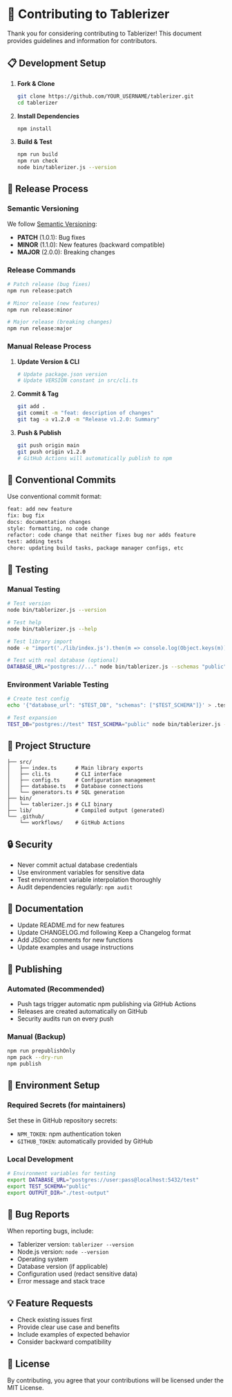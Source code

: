 # 🤝 Contributing to Tablerizer

Thank you for considering contributing to Tablerizer! This document provides guidelines and information for contributors.

## 📋 Development Setup

1. **Fork & Clone**
   ```bash
   git clone https://github.com/YOUR_USERNAME/tablerizer.git
   cd tablerizer
   ```

2. **Install Dependencies**
   ```bash
   npm install
   ```

3. **Build & Test**
   ```bash
   npm run build
   npm run check
   node bin/tablerizer.js --version
   ```

## 🔄 Release Process

### Semantic Versioning
We follow [Semantic Versioning](https://semver.org/):
- **PATCH** (1.0.1): Bug fixes
- **MINOR** (1.1.0): New features (backward compatible)
- **MAJOR** (2.0.0): Breaking changes

### Release Commands
```bash
# Patch release (bug fixes)
npm run release:patch

# Minor release (new features)
npm run release:minor  

# Major release (breaking changes)
npm run release:major
```

### Manual Release Process
1. **Update Version & CLI**
   ```bash
   # Update package.json version
   # Update VERSION constant in src/cli.ts
   ```

2. **Commit & Tag**
   ```bash
   git add .
   git commit -m "feat: description of changes"
   git tag -a v1.2.0 -m "Release v1.2.0: Summary"
   ```

3. **Push & Publish**
   ```bash
   git push origin main
   git push origin v1.2.0
   # GitHub Actions will automatically publish to npm
   ```

## 🎯 Conventional Commits

Use conventional commit format:
```bash
feat: add new feature
fix: bug fix
docs: documentation changes
style: formatting, no code change
refactor: code change that neither fixes bug nor adds feature
test: adding tests
chore: updating build tasks, package manager configs, etc
```

## 🧪 Testing

### Manual Testing
```bash
# Test version
node bin/tablerizer.js --version

# Test help
node bin/tablerizer.js --help

# Test library import
node -e "import('./lib/index.js').then(m => console.log(Object.keys(m)))"

# Test with real database (optional)
DATABASE_URL="postgres://..." node bin/tablerizer.js --schemas "public"
```

### Environment Variable Testing
```bash
# Create test config
echo '{"database_url": "$TEST_DB", "schemas": ["$TEST_SCHEMA"]}' > .test-config

# Test expansion
TEST_DB="postgres://test" TEST_SCHEMA="public" node bin/tablerizer.js --config .test-config
```

## 📁 Project Structure

```
├── src/
│   ├── index.ts      # Main library exports
│   ├── cli.ts        # CLI interface
│   ├── config.ts     # Configuration management
│   ├── database.ts   # Database connections
│   └── generators.ts # SQL generation
├── bin/
│   └── tablerizer.js # CLI binary
├── lib/              # Compiled output (generated)
└── .github/
    └── workflows/    # GitHub Actions
```

## 🔒 Security

- Never commit actual database credentials
- Use environment variables for sensitive data
- Test environment variable interpolation thoroughly
- Audit dependencies regularly: `npm audit`

## 📝 Documentation

- Update README.md for new features
- Update CHANGELOG.md following Keep a Changelog format
- Add JSDoc comments for new functions
- Update examples and usage instructions

## 🚀 Publishing

### Automated (Recommended)
- Push tags trigger automatic npm publishing via GitHub Actions
- Releases are created automatically on GitHub
- Security audits run on every push

### Manual (Backup)
```bash
npm run prepublishOnly
npm pack --dry-run
npm publish
```

## 🔧 Environment Setup

### Required Secrets (for maintainers)
Set these in GitHub repository secrets:
- `NPM_TOKEN`: npm authentication token
- `GITHUB_TOKEN`: automatically provided by GitHub

### Local Development
```bash
# Environment variables for testing
export DATABASE_URL="postgres://user:pass@localhost:5432/test"
export TEST_SCHEMA="public"
export OUTPUT_DIR="./test-output"
```

## 🐛 Bug Reports

When reporting bugs, include:
- Tablerizer version: `tablerizer --version`
- Node.js version: `node --version`
- Operating system
- Database version (if applicable)
- Configuration used (redact sensitive data)
- Error message and stack trace

## 💡 Feature Requests

- Check existing issues first
- Provide clear use case and benefits
- Include examples of expected behavior
- Consider backward compatibility

## 📄 License

By contributing, you agree that your contributions will be licensed under the MIT License.